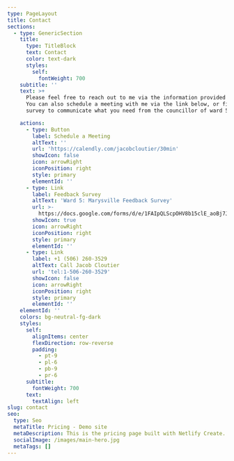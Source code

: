 ```yaml
---
type: PageLayout
title: Contact
sections:
  - type: GenericSection
    title:
      type: TitleBlock
      text: Contact
      color: text-dark
      styles:
        self:
          fontWeight: 700
    subtitle: ''
    text: >+
      Please feel free to reach out to me via the information provided below.
      You can also schedule a meeting with me via the link below, or fill out a
      survey to communicate what you need from the councillor of ward 5.

    actions:
      - type: Button
        label: Schedule a Meeting
        altText: ''
        url: 'https://calendly.com/jacobcloutier/30min'
        showIcon: false
        icon: arrowRight
        iconPosition: right
        style: primary
        elementId: ''
      - type: Link
        label: Feedback Survey
        altText: 'Ward 5: Marysville Feedback Survey'
        url: >-
          https://docs.google.com/forms/d/e/1FAIpQLScpOHV8b15clE_aoBj7Jo_BqqpUWUu49Uhgg27mJFD16yPQOw/viewform
        showIcon: true
        icon: arrowRight
        iconPosition: right
        style: primary
        elementId: ''
      - type: Link
        label: +1 (506) 260-3529
        altText: Call Jacob Cloutier
        url: 'tel:1-506-260-3529'
        showIcon: false
        icon: arrowRight
        iconPosition: right
        style: primary
        elementId: ''
    elementId: ''
    colors: bg-neutral-fg-dark
    styles:
      self:
        alignItems: center
        flexDirection: row-reverse
        padding:
          - pt-9
          - pl-6
          - pb-9
          - pr-6
      subtitle:
        fontWeight: 700
      text:
        textAlign: left
slug: contact
seo:
  type: Seo
  metaTitle: Pricing - Demo site
  metaDescription: This is the pricing page built with Netlify Create.
  socialImage: /images/main-hero.jpg
  metaTags: []
---
```

